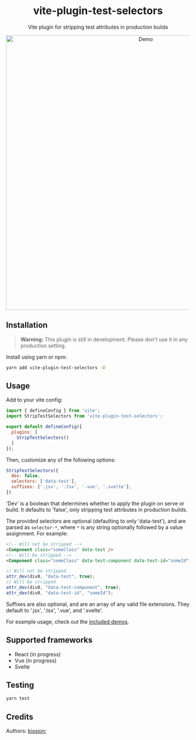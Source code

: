 <div align='center'>
  <h1>vite-plugin-test-selectors</h1>
  <p>Vite plugin for stripping test attributes in production builds</p>

  <img src='https://user-images.githubusercontent.com/34040324/181411503-a9d6ed3e-75ba-4258-85be-7070a276d496.png' width='750' alt='Demo' />
</div>

## Installation

> **Warning:**
> This plugin is still in development. Please don't use it in any production setting.

Install using yarn or npm:
```bash
yarn add vite-plugin-test-selectors -D
```

## Usage

Add to your vite config:
```js
import { defineConfig } from 'vite';
import StripTestSelectors from 'vite-plugin-test-selectors';

export default defineConfig({
  plugins: [
    StripTestSelectors()
  ]
});
```

Then, customize any of the following options:

```js
StripTestSelectors({
  dev: false,
  selectors: ['data-test'],
  suffixes: ['.jsx', '.tsx', '.vue', '.svelte'],
})
```

'Dev' is a boolean that determines whether to apply the plugin on serve or build. It defaults to 'false', only stripping test attributes in production builds.

The provided selectors are optional (defaulting to only 'data-test'), and are parsed as `selector-*`, where `*` is any string optionally followed by a value assignment. For example:

```html
<!-- Will not be stripped -->
<Component class="someClass" data-test />
<!-- Will be stripped -->
<Component class="someClass" data-test-component data-test-id="someId" />
```
```js
// Will not be stripped
attr_dev(div0, "data-test", true);
// Will be stripped
attr_dev(div0, "data-test-component", true);
attr_dev(div0, "data-test-id", "someId");
```

Suffixes are also optional, and are an array of any valid file extensions. They default to '.jsx', '.tsx', '.vue', and '.svelte'.

For example usage, check out the [included demos](demos/).

## Supported frameworks

- React (in progress)
- Vue (in progress)
- Svelte

## Testing

```bash
yarn test
```

## Credits

Authors: [kiosion](https://github.com/kiosion/vite-plugin-test-selectors);
